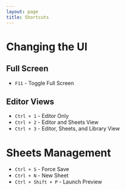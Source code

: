 ```yaml
---
layout: page
title: Shortcuts
---
```


# Changing the UI

## Full Screen

* `F11` - Toggle Full Screen

## Editor Views

* `Ctrl + 1` - Editor Only
* `Ctrl + 2` - Editor and Sheets View
* `Ctrl + 3` - Editor, Sheets, and Library View

# Sheets Management

* `Ctrl + S` - Force Save
* `Ctrl + N` - New Sheet
* `Ctrl + Shift + P` - Launch Preview
